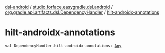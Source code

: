 [dsl-android](../../index.md) / [studio.forface.easygradle.dsl.android](../index.md) / [org.gradle.api.artifacts.dsl.DependencyHandler](index.md) / [hilt-androidx-annotations](./hilt-androidx-annotations.md)

# hilt-androidx-annotations

`val DependencyHandler.hilt-androidx-annotations: `[`Any`](https://kotlinlang.org/api/latest/jvm/stdlib/kotlin/-any/index.html)